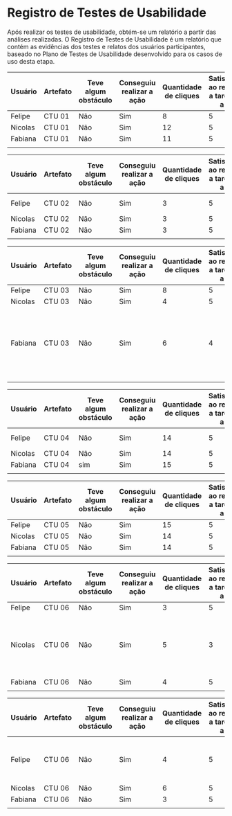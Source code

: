 # Registro de Testes de Usabilidade

Após realizar os testes de usabilidade, obtém-se um relatório a partir das análises realizadas. O Registro de Testes de Usabilidade é um relatório que contém as evidências dos testes e relatos dos usuários participantes, baseado no Plano de Testes de Usabilidade desenvolvido para os casos de uso desta etapa.

| Usuário | Artefato | Teve algum obstáculo | Conseguiu realizar a ação | Quantidade de cliques | Satisfação ao realizar a tarefa (0 a 5) | observação |
| ------- | -------- | -------------------- | ------------------------- | --------------------- | --------------------------------------- | ---------- |
| Felipe  | CTU 01   | Não                  | Sim                       | 8                     | 5                                       | --         |
| Nicolas | CTU 01   | Não                  | Sim                       | 12                    | 5                                       | --         |
| Fabiana | CTU 01   | Não                  | Sim                       | 11                    | 5                                       | --         |
|         |          |                      |                           |                       |                                         |            |

| Usuário | Artefato | Teve algum obstáculo | Conseguiu realizar a ação | Quantidade de cliques | Satisfação ao realizar a tarefa (0 a 5) | observação      |
| ------- | -------- | -------------------- | ------------------------- | --------------------- | --------------------------------------- | --------------- |
| Felipe  | CTU 02   | Não                  | Sim                       | 3                     | 5                                       | Prático e fácil |
| Nicolas | CTU 02   | Não                  | Sim                       | 3                     | 5                                       | --              |
| Fabiana | CTU 02   | Não                  | Sim                       | 3                     | 5                                       | --              |
|         |          |                      |                           |                       |                                         |                 |



| Usuário | Artefato | Teve algum obstáculo | Conseguiu realizar a ação | Quantidade de cliques | Satisfação ao realizar a tarefa (0 a 5) | observação                                                   |
| ------- | -------- | -------------------- | ------------------------- | --------------------- | --------------------------------------- | ------------------------------------------------------------ |
| Felipe  | CTU 03   | Não                  | Sim                       | 8                     | 5                                       | --                                                           |
| Nicolas | CTU 03   | Não                  | Sim                       | 4                     | 5                                       | --                                                           |
| Fabiana | CTU 03   | Não                  | Sim                       | 6                     | 4                                       | Consegui atualizar somente a senha os demais campos não são atualizados |
|         |          |                      |                           |                       |                                         |                                                              |



| Usuário | Artefato | Teve algum obstáculo | Conseguiu realizar a ação | Quantidade de cliques | Satisfação ao realizar a tarefa (0 a 5) | observação               |
| ------- | -------- | -------------------- | ------------------------- | --------------------- | --------------------------------------- | ------------------------ |
| Felipe  | CTU 04   | Não                  | Sim                       | 14                    | 5                                       | Rápido, fácil e prático. |
| Nicolas | CTU 04   | Não                  | Sim                       | 14                    | 5                                       | --                       |
| Fabiana | CTU 04   | sim                  | Sim                       | 15                    | 5                                       | --                       |
|         |          |                      |                           |                       |                                         |                          |





| Usuário | Artefato | Teve algum obstáculo | Conseguiu realizar a ação | Quantidade de cliques | Satisfação ao realizar a tarefa (0 a 5) | observação |
| ------- | -------- | -------------------- | ------------------------- | --------------------- | --------------------------------------- | ---------- |
| Felipe  | CTU 05   | Não                  | Sim                       | 15                    | 5                                       | --         |
| Nicolas | CTU 05   | Não                  | Sim                       | 14                    | 5                                       | --         |
| Fabiana | CTU 05   | Não                  | Sim                       | 14                    | 5                                       | --         |
|         |          |                      |                           |                       |                                         |            |





| Usuário | Artefato | Teve algum obstáculo | Conseguiu realizar a ação | Quantidade de cliques | Satisfação ao realizar a tarefa (0 a 5) | observação                                                   |
| ------- | -------- | -------------------- | ------------------------- | --------------------- | --------------------------------------- | ------------------------------------------------------------ |
| Felipe  | CTU 06   | Não                  | Sim                       | 3                     | 5                                       | --                                                           |
| Nicolas | CTU 06   | Não                  | Sim                       | 5                     | 3                                       | Tive dificuldade de perceber que o ícone confirma a exclusão do cadastro |
| Fabiana | CTU 06   | Não                  | Sim                       | 4                     | 5                                       | --                                                           |
|         |          |                      |                           |                       |                                         |                                                              |





| Usuário | Artefato | Teve algum obstáculo | Conseguiu realizar a ação | Quantidade de cliques | Satisfação ao realizar a tarefa (0 a 5) | observação                                       |
| ------- | -------- | -------------------- | ------------------------- | --------------------- | --------------------------------------- | ------------------------------------------------ |
| Felipe  | CTU 06   | Não                  | Sim                       | 4                     | 5                                       | Achei fácil a utilização, bem simples e prático. |
| Nicolas | CTU 06   | Não                  | Sim                       | 6                     | 5                                       | --                                               |
| Fabiana | CTU 06   | Não                  | Sim                       | 3                     | 5                                       | --                                               |
|         |          |                      |                           |                       |                                         |                                                  |